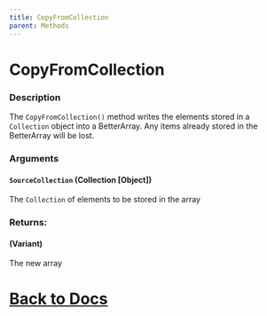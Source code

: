 ```yaml
---
title: CopyFromCollection
parent: Methods
---
```


# CopyFromCollection

### Description
The `CopyFromCollection()` method writes the elements stored in a `Collection` object into a BetterArray. Any items already stored in the BetterArray will be lost.

### Arguments
#### `SourceCollection` (Collection [Object]) 
The `Collection` of elements to be stored in the array

### Returns:
#### (Variant) 
The new array

# [Back to Docs](https://senipah.github.io/VBA-Better-Array/)